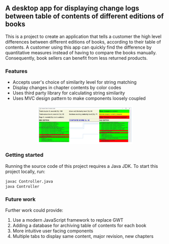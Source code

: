 ## A desktop app for displaying change logs between table of contents of different editions of books
This is a project to create an application that tells a customer the high level differences between different editions of books, according to their table of contents. A customer using this app can quickly find the difference by quantitative measures instead of having to compare the books manually.
Consequently, book sellers can benefit from less returned products. 

### Features
* Accepts user's choice of similarity level for string matching
* Display changes in chapter contents by color codes
* Uses third party library for calculating string similarity
* Uses MVC design pattern to make components loosely coupled

<p align="center">
  <img src="UI.PNG" width="300">
</p>

### Getting started
Running the source code of this project requires a Java JDK.
To start this project locally, run: 
```
javac Controller.java
java Controller
```

### Future work
Further work could provide:
1. Use a modern JavaScript framework to replace GWT
2. Adding a database for archiving table of contents for each book
3. More intuitive user facing components
4. Multiple tabs to display same content, major revision, new chapters 
